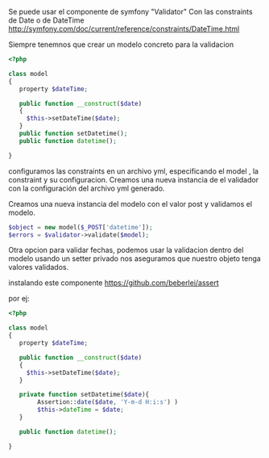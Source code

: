 Se puede usar el componente de symfony "Validator"
Con las constraints de Date o de DateTime http://symfony.com/doc/current/reference/constraints/DateTime.html

Siempre tenemnos que crear un modelo concreto para la validacion

```php
<?php

class model
{
   property $dateTime;

   public function __construct($date)
   {
     $this->setDateTime($date);
   }
   public function setDatetime();
   public function datetime();

}
```

configuramos las constraints en un archivo yml, especificando el model , la constraint y su configuracion.
Creamos una nueva instancia de el validador con la configuración del archivo yml generado.

Creamos una nueva instancia del modelo con el valor post y validamos el modelo.

```php
$object = new model($_POST['datetime']);
$errors = $validator->validate($model);
```

Otra opcion para validar fechas, podemos usar la validacion dentro del modelo usando un setter privado nos aseguramos que nuestro objeto tenga valores validados.

instalando este componente https://github.com/beberlei/assert

por ej:

```php
<?php

class model
{
   property $dateTime;

   public function __construct($date)
   {
     $this->setDateTime($date);
   }

   private function setDatetime($date){
        Assertion::date($date, 'Y-m-d H:i:s') )
        $this->dateTime = $date;
   }

   public function datetime();

}
```



